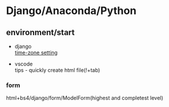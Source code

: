 # Django/Anaconda/Python  

## environment/start  
* django  
[time-zone setting](https://gist.github.com/OHua/fd35bec69a2a84c4fdfe4ec14644edfa)

* vscode  
tips - quickly create html file(!+tab)  

### form  
html+bs4/django/form/ModelForm(highest and completest level)  
